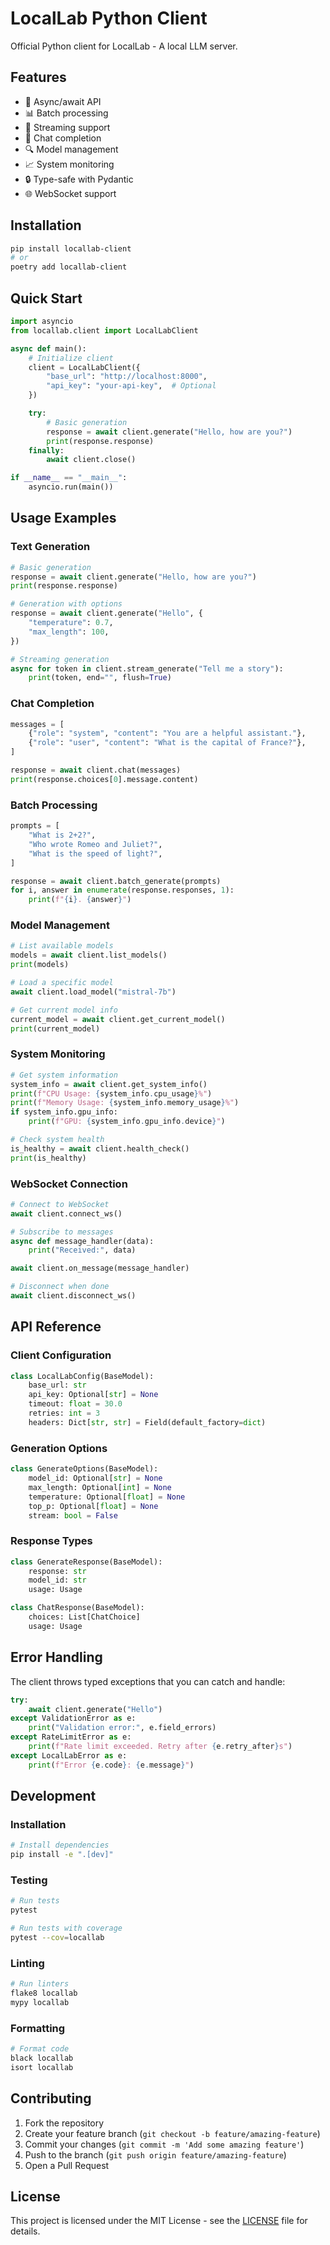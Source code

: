 # LocalLab Python Client

Official Python client for LocalLab - A local LLM server.

## Features

- 🚀 Async/await API
- 📊 Batch processing
- 🌊 Streaming support
- 💬 Chat completion
- 🔍 Model management
- 📈 System monitoring
- 🔒 Type-safe with Pydantic
- 🌐 WebSocket support

## Installation

```bash
pip install locallab-client
# or
poetry add locallab-client
```

## Quick Start

```python
import asyncio
from locallab.client import LocalLabClient

async def main():
    # Initialize client
    client = LocalLabClient({
        "base_url": "http://localhost:8000",
        "api_key": "your-api-key",  # Optional
    })

    try:
        # Basic generation
        response = await client.generate("Hello, how are you?")
        print(response.response)
    finally:
        await client.close()

if __name__ == "__main__":
    asyncio.run(main())
```

## Usage Examples

### Text Generation

```python
# Basic generation
response = await client.generate("Hello, how are you?")
print(response.response)

# Generation with options
response = await client.generate("Hello", {
    "temperature": 0.7,
    "max_length": 100,
})

# Streaming generation
async for token in client.stream_generate("Tell me a story"):
    print(token, end="", flush=True)
```

### Chat Completion

```python
messages = [
    {"role": "system", "content": "You are a helpful assistant."},
    {"role": "user", "content": "What is the capital of France?"},
]

response = await client.chat(messages)
print(response.choices[0].message.content)
```

### Batch Processing

```python
prompts = [
    "What is 2+2?",
    "Who wrote Romeo and Juliet?",
    "What is the speed of light?",
]

response = await client.batch_generate(prompts)
for i, answer in enumerate(response.responses, 1):
    print(f"{i}. {answer}")
```

### Model Management

```python
# List available models
models = await client.list_models()
print(models)

# Load a specific model
await client.load_model("mistral-7b")

# Get current model info
current_model = await client.get_current_model()
print(current_model)
```

### System Monitoring

```python
# Get system information
system_info = await client.get_system_info()
print(f"CPU Usage: {system_info.cpu_usage}%")
print(f"Memory Usage: {system_info.memory_usage}%")
if system_info.gpu_info:
    print(f"GPU: {system_info.gpu_info.device}")

# Check system health
is_healthy = await client.health_check()
print(is_healthy)
```

### WebSocket Connection

```python
# Connect to WebSocket
await client.connect_ws()

# Subscribe to messages
async def message_handler(data):
    print("Received:", data)

await client.on_message(message_handler)

# Disconnect when done
await client.disconnect_ws()
```

## API Reference

### Client Configuration

```python
class LocalLabConfig(BaseModel):
    base_url: str
    api_key: Optional[str] = None
    timeout: float = 30.0
    retries: int = 3
    headers: Dict[str, str] = Field(default_factory=dict)
```

### Generation Options

```python
class GenerateOptions(BaseModel):
    model_id: Optional[str] = None
    max_length: Optional[int] = None
    temperature: Optional[float] = None
    top_p: Optional[float] = None
    stream: bool = False
```

### Response Types

```python
class GenerateResponse(BaseModel):
    response: str
    model_id: str
    usage: Usage

class ChatResponse(BaseModel):
    choices: List[ChatChoice]
    usage: Usage
```

## Error Handling

The client throws typed exceptions that you can catch and handle:

```python
try:
    await client.generate("Hello")
except ValidationError as e:
    print("Validation error:", e.field_errors)
except RateLimitError as e:
    print(f"Rate limit exceeded. Retry after {e.retry_after}s")
except LocalLabError as e:
    print(f"Error {e.code}: {e.message}")
```

## Development

### Installation

```bash
# Install dependencies
pip install -e ".[dev]"
```

### Testing

```bash
# Run tests
pytest

# Run tests with coverage
pytest --cov=locallab
```

### Linting

```bash
# Run linters
flake8 locallab
mypy locallab
```

### Formatting

```bash
# Format code
black locallab
isort locallab
```

## Contributing

1. Fork the repository
2. Create your feature branch (`git checkout -b feature/amazing-feature`)
3. Commit your changes (`git commit -m 'Add some amazing feature'`)
4. Push to the branch (`git push origin feature/amazing-feature`)
5. Open a Pull Request

## License

This project is licensed under the MIT License - see the [LICENSE](LICENSE) file for details.
